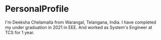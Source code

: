 # PersonalProfile

I'm Deeksha Chelamalla from Warangal, Telangana, India.
I have completed my under graduation in 2021 in EEE.
And worked as System's Engineer at TCS for 1 year.
